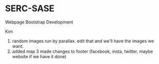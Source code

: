 # SERC-SASE
Webpage Bootstrap Development

Kim
1. random images run by parallax. edit that and we'll have the images we want.
2. added map
3 made changes to footer (facebook, insta, twitter, maybe website if we have it done)
